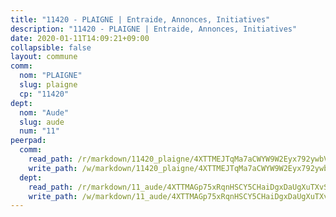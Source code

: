 ```yaml
---
title: "11420 - PLAIGNE | Entraide, Annonces, Initiatives"
description: "11420 - PLAIGNE | Entraide, Annonces, Initiatives"
date: 2020-01-11T14:09:21+09:00
collapsible: false
layout: commune
comm:
  nom: "PLAIGNE"
  slug: plaigne
  cp: "11420"
dept:
  nom: "Aude"
  slug: aude
  num: "11"
peerpad:
  comm:
    read_path: /r/markdown/11420_plaigne/4XTTMEJTqMa7aCWYW9W2Eyx792ywbVK7fpBcmasavKCmAxVYT
    write_path: /w/markdown/11420_plaigne/4XTTMEJTqMa7aCWYW9W2Eyx792ywbVK7fpBcmasavKCmAxVYT-K3TgUru39xTimR3EQczrY2XCuHc4HCcXEhfcV6ANB4vq5TFujQcedS4rkrPvcwqU4AK1Z75gb6oN2qsUdKC4vBgjKMFRBijebDeTAUsNnFuAd1tq4iMv37nAYubGLQD7ytGMLffm
  dept:
    read_path: /r/markdown/11_aude/4XTTMAGp75xRqnHSCY5CHaiDgxDaUgXuTXvSZDHnY1JdjJiUk
    write_path: /w/markdown/11_aude/4XTTMAGp75xRqnHSCY5CHaiDgxDaUgXuTXvSZDHnY1JdjJiUk-K3TgUenjCPDfs1W21bst2JvrPDW324QBfMvPid11puzXxXGQEeNw9p4QtfnUhSn4LYSwR6UDBQmdr3wFq2CDRGqNz2QynSm58zgCpz2PKP6Y24UTpxW22MudfeZ339ZPKnHm6XTr
---
```


